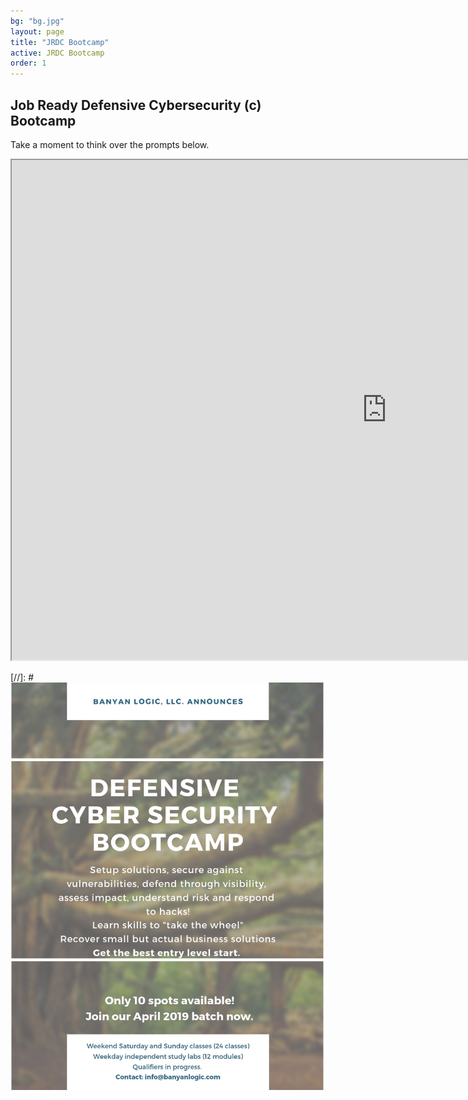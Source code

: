 ```yaml
---
bg: "bg.jpg"
layout: page
title: "JRDC Bootcamp"
active: JRDC Bootcamp
order: 1
---
```

## Job Ready Defensive Cybersecurity (c) Bootcamp

Take a moment to think over the prompts below.


<iframe width="1200px" height="800px" src="https://banyanlogic-my.sharepoint.com/:p:/p/srinikasturi/EaXk_dFhiAJCk1nuI9RtMJ4BqrQB44GsbQpSsefnDEMk_Q?e=aDBsy2"></iframe>



[//]: #![Bootcamp flyer](/assets/images/BLFlyer.jpg)  